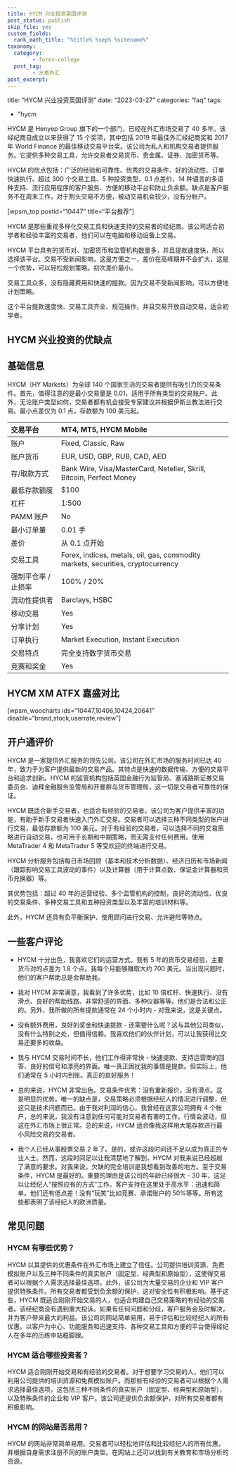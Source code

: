 ```yaml
---
title: HYCM 兴业投资英国评测
post_status: publish
skip_file: yes
custom_fields:
  rank_math_title: "%title% %sep% %sitename%"
taxonomy:
  category:
        - forex-college
  post_tag:
        - 水煮外汇
post_excerpt: 
---
```

title: “HYCM 兴业投资英国评测” date: “2023-03-27” categories: “faq” tags:

* "hycm

HYCM 是 Henyep Group 旗下的一个部门，已经在外汇市场交易了 40 多年。该经纪商自成立以来获得了 15 个奖项，其中包括 2019 年最佳外汇经纪商奖和 2017 年 World Finance 的最佳移动交易平台奖。该公司为私人和机构交易者提供服务。它提供多种交易工具，允许交易者交易货币、贵金属、证券、加密货币等。

HYCM 的优点包括：广泛的经验和可靠性、优秀的交易条件、好的流动性、订单快速执行、超过 300 个交易工具、5 种投资类型、0.1 点差价、14 种语言的多语种支持、流行应用程序的客户服务、方便的移动平台和防止负余额。缺点是客户服务不在周末工作，对于割头交易不方便，被动交易机会较少，没有分帐户。

[wpsm_top postid=“10447” title=“平台推荐”]

HYCM 是那些重视多样化交易工具和快速支持的交易者的经纪商。该公司适合初学者和经验丰富的交易者，他们可以在电脑和移动设备上交易。

HYCM 平台具有的货币对、加密货币和监管机构数量多，并且提款速度快，所以选择该平台。交易不受新闻影响，这是方便之一，差价在高峰期并不会扩大，这是一个优势，可以轻松规划策略。初次差价最小。

交易工具众多，没有隐藏费用和快速的提款。因为交易不受新闻影响，可以方便地计划策略。

这个平台提款速度快、交易工具齐全、规范操作，并且交易开放自动交易，适合初学者。

## HYCM 兴业投资的优缺点

## 基础信息

HYCM（HY Markets）为全球 140 个国家生活的交易者提供有吸引力的交易条件。首先，值得注意的是最小交易量是 0.01，适用于所有类型的交易账户。此外，无论账户类型如何，交易者都有机会接受专家建议并根据伊斯兰教法进行交易。最小点差仅为 0.1 点，存款额为 100 美元起。

| 交易平台 | MT4, МТ5, HYCM Mobile |
| :--- | :--- |
| 账户 | Fixed, Classic, Raw |
| 账户货币 | EUR, USD, GBP, RUB, CAD, AED |
| 存/取款方式 | Bank Wire, Visa/MasterCard, Neteller, Skrill, Bitcoin, Perfect Money |
| 最低存款额度 | $100 |
| 杠杆 | 1:500 |
| PAMM 账户 | No |
| 最小订单量 | 0.01 手 |
| 差价 | 从 0.1 点开始 |
| 交易工具 | Forex, indices, metals, oil, gas, commodity markets, securities, cryptocurrency |
| 强制平仓率 / 止损率 | 100% / 20% |
| 流动性提供者 | Barclays, HSBC |
| 移动交易 | Yes |
| 分享计划 | Yes |
| 订单执行 | Market Еxecution, Instant Еxecution |
| 交易特点 | 完全支持数字货币交易 |
| 竞赛和奖金 | Yes |

## HYCM XM ATFX 嘉盛对比

[wpsm_woocharts ids=“10447,10406,10424,20641” disable=“brand,stock,userrate,review”]

## 开户通评价

HYCM 是一家提供外汇服务的领先公司。该公司在外汇市场的服务时间已达 40 年，致力于为客户提供最新的交易产品。其特点是快速的数据传输、方便的交易平台和追求创新。HYCM 的监管机构包括英国金融行为监管局、塞浦路斯证券交易委员会、迪拜金融服务监管局和开曼群岛货币管理局，这一切是交易者可靠性的保证。

HYCM 既适合新手交易者，也适合有经验的交易者。该公司为客户提供丰富的功能，有助于新手交易者快速入门外汇交易。交易者可以选择三种不同类型的账户进行交易，最低存款额为 100 美元。对于有经验的交易者，可以选择不同的交易策略进行自动交易，也可用于长期和中期策略，而无需支付任何费用。使用 MetaTrader 4 和 MetaTrader 5 等受欢迎的终端进行交易。

HYCM 分析服务包括每日市场回顾（基本和技术分析数据）、经济日历和市场新闻（跟踪影响交易工具波动的事件）以及计算器（用于计算点数、保证金计算器和货币兑换器）等。

其优势包括：超过 40 年的运营经验、多个监管机构的控制，良好的流动性、优良的交易条件、多种交易工具和五种投资类型以及丰富的培训材料等。

此外，HYCM 还具有负平衡保护、使用顾问进行交易、允许避险等特点。

## 一些客户评论

* HYCM 十分出色，我喜欢它们的运营方式。我有 5 年的货币交易经验，主要货币对的点差为 1.8 个点。我每个月能够赚取大约 700 美元。当出现问题时，他们的客户帮助总是会帮助我。

* 我对 HYCM 非常满意，我看到了许多优势，比如 10 倍杠杆、快速执行、没有滑点、良好的帮助线路、非常舒适的界面、多种仪器等等。他们是合法和公正的。另外，我所做的所有提款通常在 24 个小时内 - 对我来说，这是关键点。

* 没有额外费用，良好的奖金和快速提款 - 还需要什么呢？这与其他公司类似，没有什么特别之处，但值得信赖。我喜欢他们的伙伴计划，可以让我获得比交易还要多的收益。

* 我与 HYCM 交易时间不长，他们工作得非常快 - 快速提款、支持运营商的回答、良好的信号和漂亮的界面。唯一真正困扰我的事情是提款。但实际上，他们通常在 5 小时内到账。真正的良好服务！

* 总的来说，HYCM 非常出色。交易条件优秀：没有重新报价，没有滑点。这是明显的优势。唯一的缺点是，交易策略必须根据经纪人的情况进行调整，但这只是技术问题而已。由于我对利润的信心，我曾经在这家公司拥有 4 个帐户，总的来说，我没有注意到任何可能对交易者有害的工作。行情会波动，但这在外汇市场上很正常。总的来说，HYCM 适合像我这样用大笔存款进行最小风险交易的交易者。

* 我个人已经从事股票交易 2 年了。是的，或许这段时间还不足以成为真正的专业人士。然而，这段时间足以让我清楚地了解到，HYCM 对我来说已经超越了满意的要求。对我来说，欠缺的完全培训是我想看到改善的地方。至于交易条件，HYCM 是最好的。重要的理由是该公司的年龄已经很大 - 30 年，这足以让经纪人“按照应有的方式”工作。客户支持在这里处于高水平：迅速和简单。他们还有低点差！没有“玩笑”比如竞赛、承诺账户的 50%等等。所有这些都表明了该经纪人的欧洲质量。

## 常见问题

### HYCM 有哪些优势？

HYCM 以其提供的优惠条件在外汇市场上建立了信任。公司提供培训资源、免费模拟账户以及三种不同条件的真实账户（固定型、经典型和原始型），这使得交易者可以根据个人需求选择最佳选项。此外，该公司为大量交易的企业和 VIP 客户提供特殊条件。所有交易者都受到负余额的保护，这对安全性有积极影响。基于这些，HYCM 既适合刚刚开始交易的人，也适合构建自己交易策略的有经验的交易者。该经纪商没有遇到重大投诉。如果有任何问题和分歧，客户服务会及时解决，并为客户带来最大的利益。该公司的网站简单易用，易于评估和比较经纪人的所有优惠。以客户为中心、功能服务和迅速支持、各种交易工具和方便的平台使得经纪人在多年的历练中站稳脚跟。

### HYCM 适合哪些投资者？

HYCM 适合刚刚开始交易和有经验的交易者。对于想要学习交易的人，他们可以利用公司提供的培训资源和免费模拟账户。而那些有经验的交易者可以根据个人需求选择最佳选项，这包括三种不同条件的真实账户（固定型、经典型和原始型），以及特殊条件的企业和 VIP 客户。该公司还提供负余额保护，对所有交易者都有积极影响。

### HYCM 的网站是否易用？

HYCM 的网站非常简单易用。交易者可以轻松地评估和比较经纪人的所有优惠，并根据自身需求注册不同的账户类型。在网站上还可以找到有关教育和市场分析的资源。